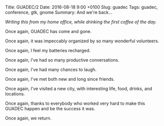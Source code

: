 Title: GUADEC/2
Date: 2016-08-18 9:00 +0100
Slug: guadec
Tags: guadec, conference, gtk, gnome
Summary: And we're back…

*Writing this from my home office, while drinking the first coffee of the day.*

Once again, GUADEC has come and gone.

Once again, it was impeccably organized by so many wonderful volunteers.

Once again, I feel my batteries recharged.

Once again, I've had so many productive conversations.

Once again, I've had many chances to laugh.

Once again, I've met both new and long since friends.

Once again, I've visited a new city, with interesting life, food, drinks,
and locations.

Once again, thanks to everybody who worked very hard to make this GUADEC
happen and be the success it was.

Once again, we return.
